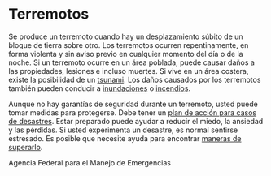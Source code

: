 Terremotos
==========


Se produce un terremoto cuando hay un desplazamiento súbito de un bloque de tierra sobre otro. Los terremotos ocurren repentinamente, en forma violenta y sin aviso previo en cualquier momento del día o de la noche. Si un terremoto ocurre en un área poblada, puede causar daños a las propiedades, lesiones e incluso muertes. Si vive en un área costera, existe la posibilidad de un [tsunami](https://medlineplus.gov/spanish/tsunamis.html). Los daños causados por los terremotos también pueden conducir a [inundaciones](https://medlineplus.gov/spanish/floods.html) o [incendios](https://medlineplus.gov/spanish/wildfires.html).


Aunque no hay garantías de seguridad durante un terremoto, usted puede tomar medidas para protegerse. Debe tener un [plan de acción para casos de desastres](https://medlineplus.gov/spanish/disasterpreparationandrecovery.html). Estar preparado puede ayudar a reducir el miedo, la ansiedad y las pérdidas. Si usted experimenta un desastre, es normal sentirse estresado. Es posible que necesite ayuda para encontrar [maneras de superarlo](https://medlineplus.gov/spanish/copingwithdisasters.html).




Agencia Federal para el Manejo de Emergencias


